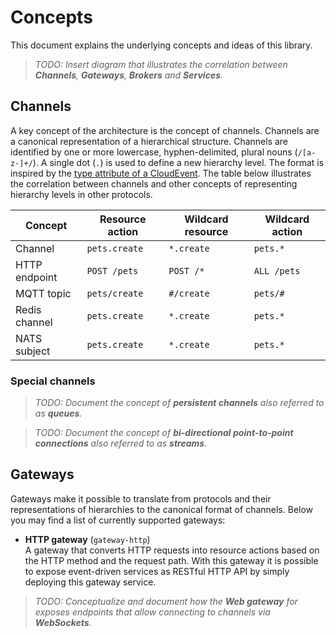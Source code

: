 # Concepts

This document explains the underlying concepts and ideas of this library.

> _TODO: Insert diagram that illustrates the correlation between **Channels**, **Gateways**, **Brokers** and **Services**._

## Channels

A key concept of the architecture is the concept of channels. Channels are a canonical representation of a hierarchical structure. Channels are identified by one or more lowercase, hyphen-delimited, plural nouns (`/[a-z-]+/`). A single dot (`.`) is used to define a new hierarchy level. The format is inspired by the [type attribute of a CloudEvent][cloud-event-type]. The table below illustrates the correlation between channels and other concepts of representing hierarchy levels in other protocols.

| Concept       | Resource action | Wildcard resource | Wildcard action |
| ------------- | --------------- | ----------------- | --------------- |
| Channel       | `pets.create`   | `*.create`        | `pets.*`        |
| HTTP endpoint | `POST /pets`    | `POST /*`         | `ALL /pets`     |
| MQTT topic    | `pets/create`   | `#/create`        | `pets/#`        |
| Redis channel | `pets.create`   | `*.create`        | `pets.*`        |
| NATS subject  | `pets.create`   | `*.create`        | `pets.*`        |

### Special channels

> _TODO: Document the concept of **persistent channels** also referred to as **queues**._

> _TODO: Document the concept of **bi-directional point-to-point connections** also referred to as **streams**._

## Gateways

Gateways make it possible to translate from protocols and their representations of hierarchies to the canonical format of channels. Below you may find a list of currently supported gateways:

- **HTTP gateway** (`gateway-http`)  
  A gateway that converts HTTP requests into resource actions based on the HTTP method and the request path. With this gateway it is possible to expose event-driven services as RESTful HTTP API by simply deploying this gateway service.

> _TODO: Conceptualize and document how the **Web gateway** for exposes endpoints that allow connecting to channels via **WebSockets**._

[cloud-event-type]: https://github.com/cloudevents/spec/blob/v1.0.1/spec.md#type
